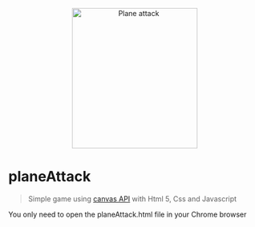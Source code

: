 <p align="center">
  <img src="https://github.com/adrigardi90/planeAttack/blob/master/images/canvas.jpg" alt="Plane attack" width="250" height="280"/>
</p>

# planeAttack
> Simple game using [canvas API](https://developer.mozilla.org/es/docs/Web/HTML/Canvas) with Html 5, Css and Javascript

You only need to open the planeAttack.html file in your Chrome browser


